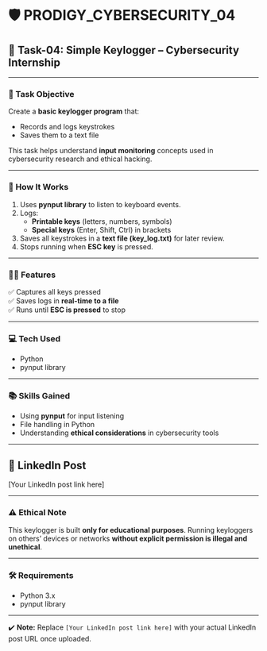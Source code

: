 # 🛡️ PRODIGY_CYBERSECURITY_04

## 🔐 Task-04: Simple Keylogger – Cybersecurity Internship

---

### 📌 Task Objective
Create a **basic keylogger program** that:

- Records and logs keystrokes
- Saves them to a text file

This task helps understand **input monitoring** concepts used in cybersecurity research and ethical hacking.

---

### 🧠 How It Works
1. Uses **pynput library** to listen to keyboard events.  
2. Logs:
   - **Printable keys** (letters, numbers, symbols)
   - **Special keys** (Enter, Shift, Ctrl) in brackets  
3. Saves all keystrokes in a **text file (key_log.txt)** for later review.  
4. Stops running when **ESC key** is pressed.

---

### 🧑‍💻 Features
✅ Captures all keys pressed  
✅ Saves logs in **real-time to a file**  
✅ Runs until **ESC is pressed** to stop

---

### 💻 Tech Used
- Python
- pynput library

---

### 📚 Skills Gained
- Using **pynput** for input listening  
- File handling in Python  
- Understanding **ethical considerations** in cybersecurity tools

---

## 🔗 LinkedIn Post
[Your LinkedIn post link here]

---

### ⚠️ Ethical Note
This keylogger is built **only for educational purposes**. Running keyloggers on others’ devices or networks **without explicit permission is illegal and unethical**.

---

### 🛠️ Requirements
- Python 3.x
- pynput library

---

✔️ **Note:** Replace `[Your LinkedIn post link here]` with your actual LinkedIn post URL once uploaded.
